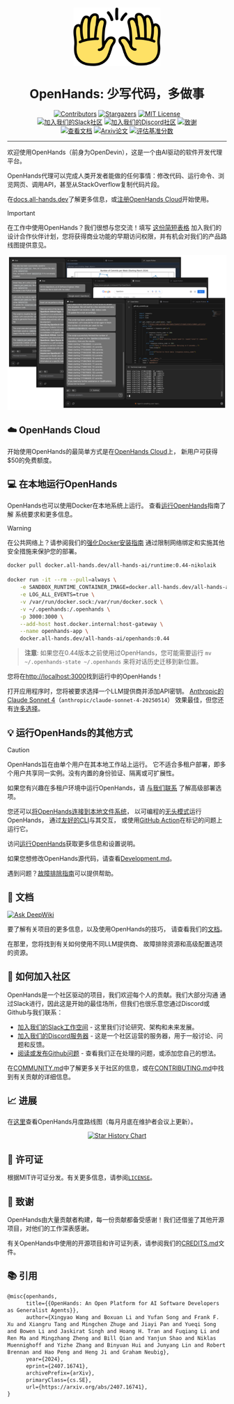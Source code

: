 
<a name="readme-top"></a>

<div align="center">
  <img src="./docs/static/img/logo.png" alt="Logo" width="200">
  <h1 align="center">OpenHands: 少写代码，多做事</h1>
</div>


<div align="center">
  <a href="https://github.com/All-Hands-AI/OpenHands/graphs/contributors"><img src="https://img.shields.io/github/contributors/All-Hands-AI/OpenHands?style=for-the-badge&color=blue" alt="Contributors"></a>
  <a href="https://github.com/All-Hands-AI/OpenHands/stargazers"><img src="https://img.shields.io/github/stars/All-Hands-AI/OpenHands?style=for-the-badge&color=blue" alt="Stargazers"></a>
  <a href="https://github.com/All-Hands-AI/OpenHands/blob/main/LICENSE"><img src="https://img.shields.io/github/license/All-Hands-AI/OpenHands?style=for-the-badge&color=blue" alt="MIT License"></a>
  <br/>
  <a href="https://join.slack.com/t/openhands-ai/shared_invite/zt-34zm4j0gj-Qz5kRHoca8DFCbqXPS~f_A"><img src="https://img.shields.io/badge/Slack-Join%20Us-red?logo=slack&logoColor=white&style=for-the-badge" alt="加入我们的Slack社区"></a>
  <a href="https://discord.gg/ESHStjSjD4"><img src="https://img.shields.io/badge/Discord-Join%20Us-purple?logo=discord&logoColor=white&style=for-the-badge" alt="加入我们的Discord社区"></a>
  <a href="https://github.com/All-Hands-AI/OpenHands/blob/main/CREDITS.md"><img src="https://img.shields.io/badge/Project-Credits-blue?style=for-the-badge&color=FFE165&logo=github&logoColor=white" alt="致谢"></a>
  <br/>
  <a href="https://docs.all-hands.dev/usage/getting-started"><img src="https://img.shields.io/badge/Documentation-000?logo=googledocs&logoColor=FFE165&style=for-the-badge" alt="查看文档"></a>
  <a href="https://arxiv.org/abs/2407.16741"><img src="https://img.shields.io/badge/Paper%20on%20Arxiv-000?logoColor=FFE165&logo=arxiv&style=for-the-badge" alt="Arxiv论文"></a>
  <a href="https://docs.google.com/spreadsheets/d/1wOUdFCMyY6Nt0AIqF705KN4JKOWgeI4wUGUP60krXXs/edit?gid=0#gid=0"><img src="https://img.shields.io/badge/Benchmark%20score-000?logoColor=FFE165&logo=huggingface&style=for-the-badge" alt="评估基准分数"></a>
  <hr>
</div>

欢迎使用OpenHands（前身为OpenDevin），这是一个由AI驱动的软件开发代理平台。

OpenHands代理可以完成人类开发者能做的任何事情：修改代码、运行命令、浏览网页、调用API，甚至从StackOverflow复制代码片段。

在[docs.all-hands.dev](https://docs.all-hands.dev)了解更多信息，或[注册OpenHands Cloud](https://app.all-hands.dev)开始使用。

> [!IMPORTANT]
> 在工作中使用OpenHands？我们很想与您交流！填写
> [这份简短表格](https://docs.google.com/forms/d/e/1FAIpQLSet3VbGaz8z32gW9Wm-Grl4jpt5WgMXPgJ4EDPVmCETCBpJtQ/viewform)
> 加入我们的设计合作伙伴计划，您将获得商业功能的早期访问权限，并有机会对我们的产品路线图提供意见。

![应用截图](./docs/static/img/screenshot.png)

## ☁️ OpenHands Cloud
开始使用OpenHands的最简单方式是在[OpenHands Cloud](https://app.all-hands.dev)上，
新用户可获得$50的免费额度。

## 💻 在本地运行OpenHands

OpenHands也可以使用Docker在本地系统上运行。
查看[运行OpenHands](https://docs.all-hands.dev/usage/installation)指南了解
系统要求和更多信息。

> [!WARNING]
> 在公共网络上？请参阅我们的[强化Docker安装指南](https://docs.all-hands.dev/usage/runtimes/docker#hardened-docker-installation)
> 通过限制网络绑定和实施其他安全措施来保护您的部署。


```bash
docker pull docker.all-hands.dev/all-hands-ai/runtime:0.44-nikolaik

docker run -it --rm --pull=always \
    -e SANDBOX_RUNTIME_CONTAINER_IMAGE=docker.all-hands.dev/all-hands-ai/runtime:0.44-nikolaik \
    -e LOG_ALL_EVENTS=true \
    -v /var/run/docker.sock:/var/run/docker.sock \
    -v ~/.openhands:/.openhands \
    -p 3000:3000 \
    --add-host host.docker.internal:host-gateway \
    --name openhands-app \
    docker.all-hands.dev/all-hands-ai/openhands:0.44
```

> **注意**: 如果您在0.44版本之前使用过OpenHands，您可能需要运行 `mv ~/.openhands-state ~/.openhands` 来将对话历史迁移到新位置。

您将在[http://localhost:3000](http://localhost:3000)找到运行中的OpenHands！

打开应用程序时，您将被要求选择一个LLM提供商并添加API密钥。
[Anthropic的Claude Sonnet 4](https://www.anthropic.com/api)（`anthropic/claude-sonnet-4-20250514`）
效果最佳，但您还有[许多选择](https://docs.all-hands.dev/usage/llms)。

## 💡 运行OpenHands的其他方式

> [!CAUTION]
> OpenHands旨在由单个用户在其本地工作站上运行。
> 它不适合多租户部署，即多个用户共享同一实例。没有内置的身份验证、隔离或可扩展性。
>
> 如果您有兴趣在多租户环境中运行OpenHands，请
> [与我们联系](https://docs.google.com/forms/d/e/1FAIpQLSet3VbGaz8z32gW9Wm-Grl4jpt5WgMXPgJ4EDPVmCETCBpJtQ/viewform)
> 了解高级部署选项。

您还可以[将OpenHands连接到本地文件系统](https://docs.all-hands.dev/usage/runtimes/docker#connecting-to-your-filesystem)，
以可编程的[无头模式](https://docs.all-hands.dev/usage/how-to/headless-mode)运行OpenHands，
通过[友好的CLI](https://docs.all-hands.dev/usage/how-to/cli-mode)与其交互，
或使用[GitHub Action](https://docs.all-hands.dev/usage/how-to/github-action)在标记的问题上运行它。

访问[运行OpenHands](https://docs.all-hands.dev/usage/installation)获取更多信息和设置说明。

如果您想修改OpenHands源代码，请查看[Development.md](https://github.com/All-Hands-AI/OpenHands/blob/main/Development.md)。

遇到问题？[故障排除指南](https://docs.all-hands.dev/usage/troubleshooting)可以提供帮助。

## 📖 文档
  <a href="https://deepwiki.com/All-Hands-AI/OpenHands"><img src="https://deepwiki.com/badge.svg" alt="Ask DeepWiki" title="DeepWiki自动生成文档"></a>

要了解有关项目的更多信息，以及使用OpenHands的技巧，
请查看我们的[文档](https://docs.all-hands.dev/usage/getting-started)。

在那里，您将找到有关如何使用不同LLM提供商、
故障排除资源和高级配置选项的资源。

## 🤝 如何加入社区

OpenHands是一个社区驱动的项目，我们欢迎每个人的贡献。我们大部分沟通
通过Slack进行，因此这是开始的最佳场所，但我们也很乐意您通过Discord或Github与我们联系：

- [加入我们的Slack工作空间](https://join.slack.com/t/openhands-ai/shared_invite/zt-34zm4j0gj-Qz5kRHoca8DFCbqXPS~f_A) - 这里我们讨论研究、架构和未来发展。
- [加入我们的Discord服务器](https://discord.gg/ESHStjSjD4) - 这是一个社区运营的服务器，用于一般讨论、问题和反馈。
- [阅读或发布Github问题](https://github.com/All-Hands-AI/OpenHands/issues) - 查看我们正在处理的问题，或添加您自己的想法。

在[COMMUNITY.md](./COMMUNITY.md)中了解更多关于社区的信息，或在[CONTRIBUTING.md](./CONTRIBUTING.md)中找到有关贡献的详细信息。

## 📈 进展

在[这里](https://github.com/orgs/All-Hands-AI/projects/1)查看OpenHands月度路线图（每月月底在维护者会议上更新）。

<p align="center">
  <a href="https://star-history.com/#All-Hands-AI/OpenHands&Date">
    <img src="https://api.star-history.com/svg?repos=All-Hands-AI/OpenHands&type=Date" width="500" alt="Star History Chart">
  </a>
</p>

## 📜 许可证

根据MIT许可证分发。有关更多信息，请参阅[`LICENSE`](./LICENSE)。

## 🙏 致谢

OpenHands由大量贡献者构建，每一份贡献都备受感谢！我们还借鉴了其他开源项目，对他们的工作深表感谢。

有关OpenHands中使用的开源项目和许可证列表，请参阅我们的[CREDITS.md](./CREDITS.md)文件。

## 📚 引用

```
@misc{openhands,
      title={{OpenHands: An Open Platform for AI Software Developers as Generalist Agents}},
      author={Xingyao Wang and Boxuan Li and Yufan Song and Frank F. Xu and Xiangru Tang and Mingchen Zhuge and Jiayi Pan and Yueqi Song and Bowen Li and Jaskirat Singh and Hoang H. Tran and Fuqiang Li and Ren Ma and Mingzhang Zheng and Bill Qian and Yanjun Shao and Niklas Muennighoff and Yizhe Zhang and Binyuan Hui and Junyang Lin and Robert Brennan and Hao Peng and Heng Ji and Graham Neubig},
      year={2024},
      eprint={2407.16741},
      archivePrefix={arXiv},
      primaryClass={cs.SE},
      url={https://arxiv.org/abs/2407.16741},
}
```
